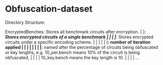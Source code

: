 # Obfuscation-dataset
Directory Structure:

EncryptedBenches: Stores all benchmark circuits after encryption. 
    |
    |___<Benchmarks>: Stores encrypted circuits of a single benchmark
    |       |
    |       |___<Encoding schemes>: Stores encrypted circuits under a specific encoding scheme.
    |       |       |
    |       |       |__<Iteration numbers>: number of iteration applied
    |       |       |       |
    |       |       |       |__<Encrypted benchmarks>: named after the percentage of circuits being obfuscated or key lengths, e.g. 10_per.bench means 10% of the circuit is being obfuscated,
    |       |       |       |                           10_key.bench means the key length is 10.
    |       |       |       |
    ...
         
